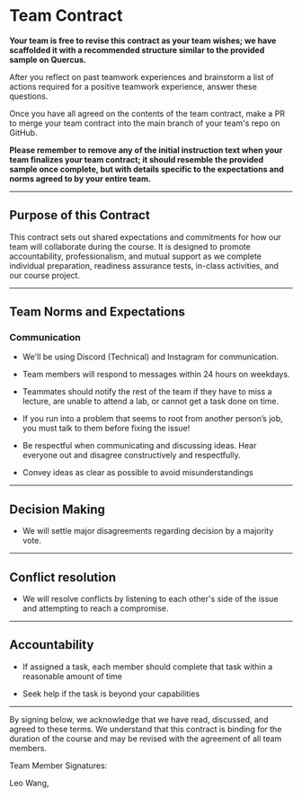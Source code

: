 # Team Contract

**Your team is free to revise this contract as your team wishes; we have scaffolded it with a recommended structure similar to the provided sample on Quercus.**

After you reflect on past teamwork experiences and brainstorm a list of actions required for a positive teamwork experience, answer these questions. 

Once you have all agreed on the contents of the team contract, make a PR to merge your team contract into the main branch of your team's repo on GitHub.

**Please remember to remove any of the initial instruction text when your team finalizes your team contract; it should resemble the provided sample once complete, but with details specific to the expectations and norms agreed to by your entire team.**

---
## Purpose of this Contract

This contract sets out shared expectations and commitments for how our team will collaborate during the course. It is designed to promote accountability, professionalism, and mutual support as we complete individual preparation, readiness assurance tests, in-class activities, and our course project.

---
## Team Norms and Expectations

### Communication

* We'll be using Discord (Technical) and Instagram for communication. 

* Team members will respond to messages within 24 hours on weekdays.

* Teammates should notify the rest of the team if they have to miss a lecture, are unable to attend a lab, or cannot get a task done on time.

* If you run into a problem that seems to root from another person’s job, you must talk to them before fixing the issue! 

* Be respectful when communicating and discussing ideas. Hear everyone out and disagree constructively and respectfully. 

* Convey ideas as clear as possible to avoid misunderstandings


---

## Decision Making

* We will settle major disagreements regarding decision by a majority vote.
  
---
## Conflict resolution

* We will resolve conflicts by listening to each other's side of the issue and attempting to reach a compromise.

---

## Accountability

* If assigned a task, each member should complete that task within a reasonable amount of time
  
* Seek help if the task is beyond your capabilities


---

By signing below, we acknowledge that we have read, discussed, and agreed to these terms. We understand that this contract is binding for the duration of the course and may be revised with the agreement of all team members.

Team Member Signatures:

Leo Wang, 
